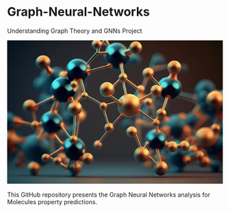 # Graph-Neural-Networks
Understanding Graph Theory and GNNs Project 

<p align="center">
<img src="images/molecule_AI.jpg" alt="Alt Text">
</p>

This GitHub repository presents the Graph Neural Networks analysis for Molecules property predictions.
